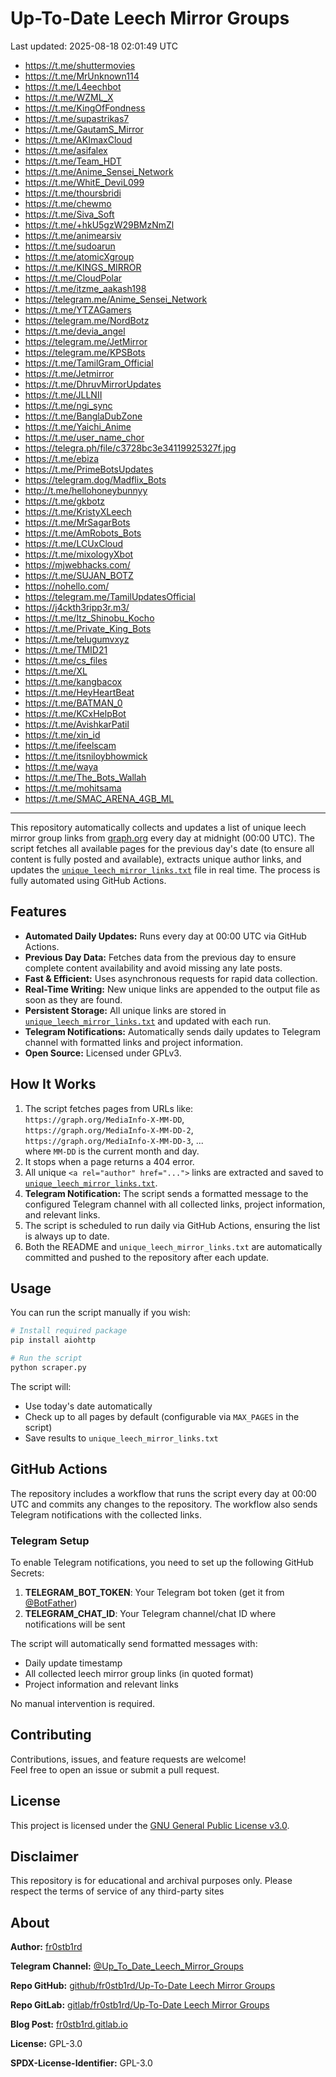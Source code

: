 # Up-To-Date Leech Mirror Groups

Last updated: 2025-08-18 02:01:49 UTC

- https://t.me/shuttermovies
- https://t.me/MrUnknown114
- https://t.me/L4eechbot
- https://t.me/WZML_X
- https://t.me/KingOfFondness
- https://t.me/supastrikas7
- https://t.me/GautamS_Mirror
- https://t.me/AKImaxCloud
- https://t.me/asifalex
- https://t.me/Team_HDT
- https://t.me/Anime_Sensei_Network
- https://t.me/WhitE_DeviL099
- https://t.me/thoursbridi
- https://t.me/chewmo
- https://t.me/Siva_Soft
- https://t.me/+hkU5gzW29BMzNmZl
- https://t.me/animearsiv
- https://t.me/sudoarun
- https://t.me/atomicXgroup
- https://t.me/KINGS_MIRROR
- https://t.me/CloudPolar
- https://t.me/itzme_aakash198
- https://telegram.me/Anime_Sensei_Network
- https://t.me/YTZAGamers
- https://telegram.me/NordBotz
- https://t.me/devia_angel
- https://telegram.me/JetMirror
- https://telegram.me/KPSBots
- https://t.me/TamilGram_Official
- https://t.me/Jetmirror
- https://t.me/DhruvMirrorUpdates
- https://t.me/JLLNII
- https://t.me/ngi_sync
- https://t.me/BanglaDubZone
- https://t.me/Yaichi_Anime
- https://t.me/user_name_chor
- https://telegra.ph/file/c3728bc3e34119925327f.jpg
- https://t.me/ebiza
- https://t.me/PrimeBotsUpdates
- https://telegram.dog/Madflix_Bots
- http://t.me/hellohoneybunnyy
- https://t.me/gkbotz
- https://t.me/KristyXLeech
- https://t.me/MrSagarBots
- https://t.me/AmRobots_Bots
- https://t.me/LCUxCloud
- https://t.me/mixologyXbot
- https://mjwebhacks.com/
- https://t.me/SUJAN_BOTZ
- https://nohello.com/
- https://telegram.me/TamilUpdatesOfficial
- https://j4ckth3ripp3r.m3/
- https://t.me/Itz_Shinobu_Kocho
- https://t.me/Private_King_Bots
- https://t.me/telugumvxyz
- https://t.me/TMID21
- https://t.me/cs_files
- https://t.me/XL
- https://t.me/kangbacox
- https://t.me/HeyHeartBeat
- https://t.me/BATMAN_0
- https://t.me/KCxHelpBot
- https://t.me/AvishkarPatil
- https://t.me/xin_id
- https://t.me/ifeelscam
- https://t.me/itsniloybhowmick
- https://t.me/waya
- https://t.me/The_Bots_Wallah
- https://t.me/mohitsama
- https://t.me/SMAC_ARENA_4GB_ML

---

This repository automatically collects and updates a list of unique leech mirror group links from [graph.org](https://graph.org) every day at midnight (00:00 UTC). The script fetches all available pages for the previous day's date (to ensure all content is fully posted and available), extracts unique author links, and updates the [`unique_leech_mirror_links.txt`](unique_leech_mirror_links.txt) file in real time. The process is fully automated using GitHub Actions.

## Features

- **Automated Daily Updates:** Runs every day at 00:00 UTC via GitHub Actions.
- **Previous Day Data:** Fetches data from the previous day to ensure complete content availability and avoid missing any late posts.
- **Fast & Efficient:** Uses asynchronous requests for rapid data collection.
- **Real-Time Writing:** New unique links are appended to the output file as soon as they are found.
- **Persistent Storage:** All unique links are stored in [`unique_leech_mirror_links.txt`](unique_leech_mirror_links.txt) and updated with each run.
- **Telegram Notifications:** Automatically sends daily updates to Telegram channel with formatted links and project information.
- **Open Source:** Licensed under GPLv3.

## How It Works

1. The script fetches pages from URLs like:  
   `https://graph.org/MediaInfo-X-MM-DD`,  
   `https://graph.org/MediaInfo-X-MM-DD-2`,  
   `https://graph.org/MediaInfo-X-MM-DD-3`, ...  
   where `MM-DD` is the current month and day.
2. It stops when a page returns a 404 error.
3. All unique `<a rel="author" href="...">` links are extracted and saved to [`unique_leech_mirror_links.txt`](unique_leech_mirror_links.txt).
4. **Telegram Notification:** The script sends a formatted message to the configured Telegram channel with all collected links, project information, and relevant links.
5. The script is scheduled to run daily via GitHub Actions, ensuring the list is always up to date.
6. Both the README and `unique_leech_mirror_links.txt` are automatically committed and pushed to the repository after each update.

## Usage

You can run the script manually if you wish:

```bash
# Install required package
pip install aiohttp

# Run the script
python scraper.py
```

The script will:
- Use today's date automatically
- Check up to all pages by default (configurable via `MAX_PAGES` in the script)
- Save results to `unique_leech_mirror_links.txt`

## GitHub Actions

The repository includes a workflow that runs the script every day at 00:00 UTC and commits any changes to the repository. The workflow also sends Telegram notifications with the collected links.

### Telegram Setup

To enable Telegram notifications, you need to set up the following GitHub Secrets:

1. **TELEGRAM_BOT_TOKEN**: Your Telegram bot token (get it from [@BotFather](https://t.me/botfather))
2. **TELEGRAM_CHAT_ID**: Your Telegram channel/chat ID where notifications will be sent

The script will automatically send formatted messages with:
- Daily update timestamp
- All collected leech mirror group links (in quoted format)
- Project information and relevant links

No manual intervention is required.

## Contributing

Contributions, issues, and feature requests are welcome!  
Feel free to open an issue or submit a pull request.

## License

This project is licensed under the [GNU General Public License v3.0](LICENSE).

## Disclaimer
This repository is for educational and archival purposes only. Please respect the terms of service of any third-party sites

## About

**Author:** [fr0stb1rd](https://fr0stb1rd.gitlab.io/) 

**Telegram Channel:** [@Up_To_Date_Leech_Mirror_Groups](https://t.me/Up_To_Date_Leech_Mirror_Groups)

**Repo GitHub:** [github/fr0stb1rd/Up-To-Date Leech Mirror Groups](https://github.com/b1rdfr0st/Up-To-Date-Leech-Mirror-Groups)

**Repo GitLab:** [gitlab/fr0stb1rd/Up-To-Date Leech Mirror Groups](https://gitlab.com/fr0stb1rd/up-to-date-leech-mirror-groups)

**Blog Post:**  [fr0stb1rd.gitlab.io](https://fr0stb1rd.gitlab.io/posts/up-to-date-leech-mirror-groups-automatic-telegram-group-link-collector/)

**License:** GPL-3.0

**SPDX-License-Identifier:** GPL-3.0
